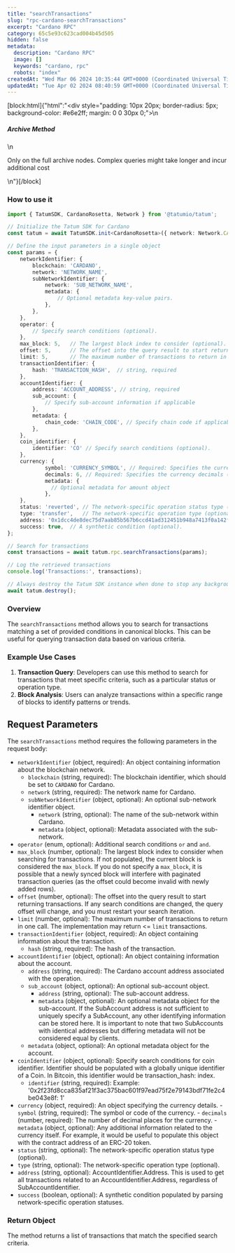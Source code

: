 ```yaml
---
title: "searchTransactions"
slug: "rpc-cardano-searchTransactions"
excerpt: "Cardano RPC"
category: 65c5e93c623cad004b45d505
hidden: false
metadata: 
  description: "Cardano RPC"
  image: []
  keywords: "cardano, rpc"
  robots: "index"
createdAt: "Wed Mar 06 2024 10:35:44 GMT+0000 (Coordinated Universal Time)"
updatedAt: "Tue Apr 02 2024 08:40:59 GMT+0000 (Coordinated Universal Time)"
---
```

[block:html]{"html":"<div style=\"padding: 10px 20px; border-radius: 5px; background-color: #e6e2ff; margin: 0 0 30px 0;\">\n  <h5>Archive Method</h5>\n  <p>Only on the full archive nodes. Complex queries might take longer and incur additional cost</p>\n</div>"}[/block]

### How to use it

```typescript
import { TatumSDK, CardanoRosetta, Network } from '@tatumio/tatum';

// Initialize the Tatum SDK for Cardano
const tatum = await TatumSDK.init<CardanoRosetta>({ network: Network.CARDANO_ROSETTA });

// Define the input parameters in a single object
const params = {
    networkIdentifier: {
        blockchain: 'CARDANO',
        network: 'NETWORK_NAME',
        subNetworkIdentifier: {
            network: 'SUB_NETWORK_NAME',
            metadata: {
                // Optional metadata key-value pairs.
            },
        },
    },
    operator: {
        // Specify search conditions (optional).
    },
    max_block: 5,   // The largest block index to consider (optional).
    offset: 5,      // The offset into the query result to start returning transactions (optional).
    limit: 5,       // The maximum number of transactions to return in one call (optional).
    transactionIdentifier: {
        hash: 'TRANSACTION_HASH',  // string, required
    },
    accountIdentifier: {
        address: 'ACCOUNT_ADDRESS', // string, required
        sub_account: {
            // Specify sub-account information if applicable
        },
        metadata: {
            chain_code: 'CHAIN_CODE', // Specify chain code if applicable
        },
    },
    coin_identifier: {
        identifier: 'CO' // Specify search conditions (optional).
    },
    currency: {
            symbol: 'CURRENCY_SYMBOL', // Required: Specifies the currency symbol .
            decimals: 6, // Required: Specifies the currency decimals (number).
            metadata: {
              // Optional metadata for amount object
            },
    },
    status: 'reverted', // The network-specific operation status type (optional).
    type: 'transfer',   // The network-specific operation type (optional).
    address: '0x1dcc4de8dec75d7aab85b567b6ccd41ad312451b948a7413f0a142fd40d49347', // Account address (optional).
    success: true,  // A synthetic condition (optional).
};

// Search for transactions
const transactions = await tatum.rpc.searchTransactions(params);

// Log the retrieved transactions
console.log('Transactions:', transactions);

// Always destroy the Tatum SDK instance when done to stop any background processes
await tatum.destroy();
```

### Overview

The `searchTransactions` method allows you to search for transactions matching a set of provided conditions in canonical blocks. This can be useful for querying transaction data based on various criteria.

### Example Use Cases

1. **Transaction Query**: Developers can use this method to search for transactions that meet specific criteria, such as a particular status or operation type.
2. **Block Analysis**: Users can analyze transactions within a specific range of blocks to identify patterns or trends.

## Request Parameters

The `searchTransactions` method requires the following parameters in the request body:

* `networkIdentifier` (object, required): An object containing information about the blockchain network.
  * `blockchain` (string, required): The blockchain identifier, which should be set to `CARDANO` for Cardano.
  * `network` (string, required): The network name for Cardano.
  * `subNetworkIdentifier` (object, optional): An optional sub-network identifier object.
    * `network` (string, optional): The name of the sub-network within Cardano.
    * `metadata` (object, optional): Metadata associated with the sub-network.
* `operator` (enum, optional): Additional search conditions `or` and `and`.
* `max_block` (number, optional): The largest block index to consider when searching for transactions. If not populated, the current block is considered the `max_block`. If you do not specify a `max_block`, it is possible that a newly synced block will interfere with paginated transaction queries (as the offset could become invalid with newly added rows).
* `offset` (number, optional): The offset into the query result to start returning transactions. If any search conditions are changed, the query offset will change, and you must restart your search iteration.
* `limit` (number, optional): The maximum number of transactions to return in one call. The implementation may return <= `limit` transactions.
* `transactionIdentifier` (object, required): An object containing information about the transaction.
  * `hash` (string, required): The hash of the transaction.
* `accountIdentifier` (object, optional): An object containing information about the account.
  * `address` (string, required): The Cardano account address associated with the operation.
  * `sub_account` (object, optional): An optional sub-account object.
    * `address` (string, optional): The sub-account address.
    * `metadata` (object, optional): An optional metadata object for the sub-account. If the SubAccount address is not sufficient to uniquely specify a SubAccount, any other identifying information can be stored here. It is important to note that two SubAccounts with identical addresses but differing metadata will not be considered equal by clients.
  * `metadata` (object, optional): An optional metadata object for the account.
* `coinIdentifier` (object, optional): Specify search conditions for coin identifier. Identifier should be populated with a globally unique identifier of a Coin. In Bitcoin, this identifier would be transaction\_hash: index.
  * `identifier` (string, required): Example: '0x2f23fd8cca835af21f3ac375bac601f97ead75f2e79143bdf71fe2c4be043e8f: 1'
* `currency` (object, required): An object specifying the currency details. - `symbol` (string, required): The symbol or code of the currency. - `decimals` (number, required): The number of decimal places for the currency. - `metadata` (object, optional): Any additional information related to the currency itself. For example, it would be useful to populate this object with the contract address of an ERC-20 token.
* `status` (string, optional): The network-specific operation status type (optional).
* `type` (string, optional): The network-specific operation type (optional).
* `address` (string, optional): AccountIdentifier.Address. This is used to get all transactions related to an AccountIdentifier.Address, regardless of SubAccountIdentifier.
* `success` (boolean, optional): A synthetic condition populated by parsing network-specific operation statuses.

### Return Object

The method returns a list of transactions that match the specified search criteria.
